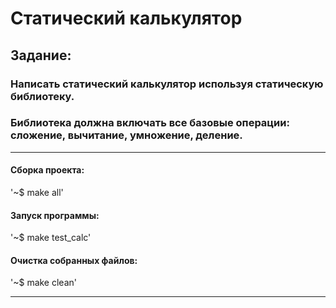 # Статический калькулятор
## Задание:
### Написать статический калькулятор используя статическую библиотеку.
### Библиотека должна включать все базовые операции: сложение, вычитание, умножение, деление.
____

#### Сборка проекта:

'~$ make all'

#### Запуск программы:

'~$ make test_calc'

#### Очистка собранных файлов:

'~$ make clean'
____
